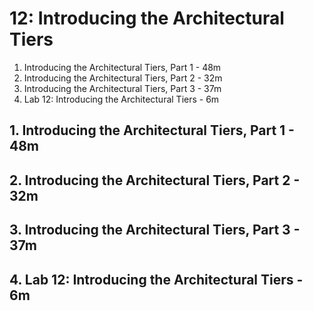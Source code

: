 # 12: Introducing the Architectural Tiers

1. Introducing the Architectural Tiers, Part 1 - 48m
2. Introducing the Architectural Tiers, Part 2 - 32m
3. Introducing the Architectural Tiers, Part 3 - 37m
4. Lab 12: Introducing the Architectural Tiers - 6m

## 1. Introducing the Architectural Tiers, Part 1 - 48m
## 2. Introducing the Architectural Tiers, Part 2 - 32m
## 3. Introducing the Architectural Tiers, Part 3 - 37m
## 4. Lab 12: Introducing the Architectural Tiers - 6m
